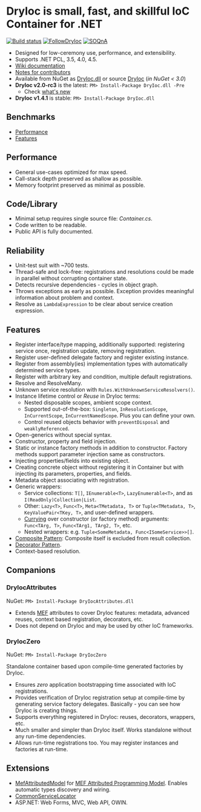 DryIoc is small, fast, and skillful IoC Container for .NET
==========================================================

[![Build status](https://ci.appveyor.com/api/projects/status/te0oktwwf7xx5e3k/branch/dev)](https://ci.appveyor.com/project/MaksimVolkau/dryioc-426/branch/dev)
[![FollowDryIoc](https://img.shields.io/badge/Follow-%40DryIoc-blue.svg)](https://twitter.com/DryIoc) 
[![SOQnA](https://img.shields.io/badge/StackOverflow-QnA-green.svg)](http://stackoverflow.com/questions/tagged/dryioc)

[Autofac]: https://code.google.com/p/autofac/
[MEF]: http://mef.codeplex.com/
[DryIoc]: https://www.nuget.org/packages/DryIoc/
[DryIoc.MefAttributedModel]: https://www.nuget.org/packages/DryIoc.MefAttributedModel/
[DryIoc.dll]: https://www.nuget.org/packages/DryIoc.dll/
[DryIoc.MefAttributedModel.dll]: https://www.nuget.org/packages/DryIoc.MefAttributedModel.dll/
[WikiHome]: https://bitbucket.org/dadhi/dryioc/wiki/Home
[MefAttributedModel]: https://bitbucket.org/dadhi/dryioc/wiki/MefAttributedModel
[PCL]: http://msdn.microsoft.com/en-us/library/gg597391(v=vs.110).aspx
[v2.0]: https://bitbucket.org/dadhi/dryioc/wiki/Home

* Designed for low-ceremony use, performance, and extensibility.
* Supports .NET PCL, 3.5, 4.0, 4.5.
* [Wiki documentation][WikiHome]
* [Notes for contributors](CONTRIBUTING.md)
* Available from NuGet as [DryIoc.dll] or source [DryIoc] (_in NuGet < 3.0_)
* __DryIoc v2.0-rc3__ is the latest: `PM> Install-Package DryIoc.dll -Pre`
    * Check [what's new](https://bitbucket.org/dadhi/dryioc/wiki/Home#markdown-header-versions)
* __DryIoc v1.4.1__ is stable: `PM> Install-Package DryIoc.dll`

## Benchmarks
* [Performance](http://www.palmmedia.de/blog/2011/8/30/ioc-container-benchmark-performance-comparison)
* [Features](http://featuretests.apphb.com/DependencyInjection.html)

## Performance
* General use-cases optimized for max speed.
* Call-stack depth preserved as shallow as possible.
* Memory footprint preserved as minimal as possible.

## Code/Library
* Minimal setup requires single source file: *Container.cs*. 
* Code written to be readable.
* Public API is fully documented.

## Reliability
* Unit-test suit with ~700 tests.
* Thread-safe and lock-free: registrations and resolutions could be made in parallel without corrupting container state. 
* Detects recursive dependencies - cycles in object graph.
* Throws exceptions as early as possible. Exception provides meaningful information about problem and context.
* Resolve as `LambdaExpression` to be clear about service creation expression.

## Features

* Register interface/type mapping, additionally supported: registering service once, registration update, removing registration. 
* Register user-defined delegate factory and register existing instance.
* Register from assembly(ies) implementation types with automatically determined service types.
* Register with arbitrary key and condition, multiple default registrations.
* Resolve and ResolveMany. 
* Unknown service resolution with `Rules.WithUnknownServiceResolvers()`. 
* Instance lifetime control or *Reuse* in DryIoc terms:
    * Nested disposable scopes, ambient scope context.
    * Supported out-of-the-box: `Singleton`, `InResolutionScope`, `InCurrentScope`, `InCurrentNamedScope`. Plus you can define your own.
    * Control reused objects behavior with `preventDisposal` and `weaklyReferenced`.
* Open-generics without special syntax.
* Constructor, property and field injection.
* Static or instance factory methods in addition to constructor. Factory methods support parameter injection same as constructors.
* Injecting properties/fields into existing object.
* Creating concrete object without registering it in Container but with injecting its parameters, properties, and fields.
* Metadata object associating with registration.
* Generic wrappers:
    * Service collections: `T[]`, `IEnumerable<T>`, `LazyEnumerable<T>`, and as `I(ReadOnly)Collection|List`.
    * Other: `Lazy<T>`, `Func<T>`, `Meta<TMetadata, T>` or `Tuple<TMetadata, T>`, `KeyValuePair<TKey, T>`, and user-defined wrappers.
    * [Currying](http://en.wikipedia.org/wiki/Currying) over constructor (or factory method) arguments: `Func<TArg, T>`, `Func<TArg1, TArg2, T>`, etc.
    * Nested wrappers: e.g. `Tuple<SomeMetadata, Func<ISomeService>>[]`.
* [Composite Pattern](http://en.wikipedia.org/wiki/Composite_pattern): Composite itself is excluded from result collection.
* [Decorator Pattern](http://en.wikipedia.org/wiki/Decorator_pattern). 
* Context-based resolution.


## Companions

### __DryIocAttributes__

NuGet: `PM> Install-Package DryIocAttributes.dll`

- Extends [MEF](http://msdn.microsoft.com/en-us/library/ee155691(v=vs.110).aspx) attributes to cover DryIoc features: metadata, advanced reuses, context based registration, decorators, etc.
- Does not depend on DryIoc and may be used by other IoC frameworks. 


### DryIocZero

NuGet: `PM> Install-Package DryIocZero`

Standalone container based upon compile-time generated factories by DryIoc. 

- Ensures _zero_ application bootstrapping time associated with IoC registrations.
- Provides verification of DryIoc registration setup at compile-time by generating service factory delegates. Basically - you can see how DryIoc is creating things.
- Supports everything registered in DryIoc: reuses, decorators, wrappers, etc.
- Much smaller and simpler than DryIoc itself. Works standalone without any run-time dependencies.
- Allows run-time registrations too. You may register instances and factories at run-time.


## Extensions
* [MefAttributedModel](https://bitbucket.org/dadhi/dryioc/wiki/Extensions/MefAttributedModel) for [MEF Attributed Programming Model](http://msdn.microsoft.com/en-us/library/ee155691(v=vs.110).aspx). Enables automatic types discovery and wiring.
* [CommonServiceLocator](https://commonservicelocator.codeplex.com/)
* ASP.NET: Web Forms, MVC, Web API, OWIN.
